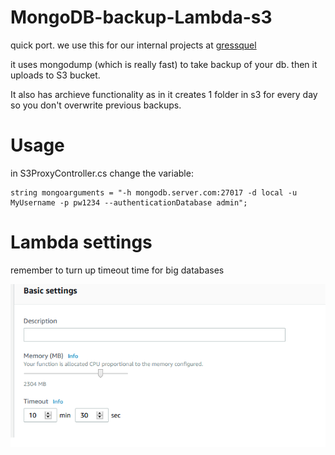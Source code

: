 # MongoDB-backup-Lambda-s3

quick port. we use this for our internal projects at [gressquel](https://www.gressquel.com)

it uses mongodump (which is really fast) to take backup of your db. then it uploads to S3 bucket.

It also has archieve functionality as in it creates 1 folder in s3 for every day so you don't overwrite previous backups.

# Usage

in S3ProxyController.cs change the variable:
```
string mongoarguments = "-h mongodb.server.com:27017 -d local -u MyUsername -p pw1234 --authenticationDatabase admin";
```

# Lambda settings

remember to turn up timeout time for big databases

![](https://raw.githubusercontent.com/San-Jeevan/MongoDB-backup-Lambda-s3/master/lambdasettings.png)
